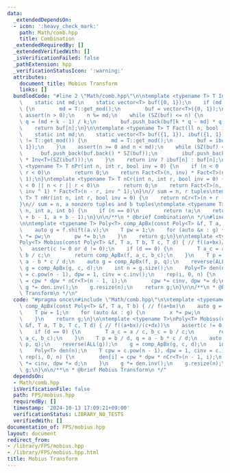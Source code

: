 ```yaml
---
data:
  _extendedDependsOn:
  - icon: ':heavy_check_mark:'
    path: Math/comb.hpp
    title: Combination
  _extendedRequiredBy: []
  _extendedVerifiedWith: []
  _isVerificationFailed: false
  _pathExtension: hpp
  _verificationStatusIcon: ':warning:'
  attributes:
    document_title: Mobius Transform
    links: []
  bundledCode: "#line 2 \"Math/comb.hpp\"\n\ntemplate <typename T> T Inv(ll n) {\n\
    \    static int md;\n    static vector<T> buf({0, 1});\n    if (md != T::get_mod())\
    \ {\n        md = T::get_mod();\n        buf = vector<T>({0, 1});\n    }\n   \
    \ assert(n > 0);\n    n %= md;\n    while (SZ(buf) <= n) {\n        int k = SZ(buf),\
    \ q = (md + k - 1) / k;\n        buf.push_back(buf[k * q - md] * q);\n    }\n\
    \    return buf[n];\n}\n\ntemplate <typename T> T Fact(ll n, bool inv = 0) {\n\
    \    static int md;\n    static vector<T> buf({1, 1}), ibuf({1, 1});\n    if (md\
    \ != T::get_mod()) {\n        md = T::get_mod();\n        buf = ibuf = vector<T>({1,\
    \ 1});\n    }\n    assert(n >= 0 and n < md);\n    while (SZ(buf) <= n) {\n  \
    \      buf.push_back(buf.back() * SZ(buf));\n        ibuf.push_back(ibuf.back()\
    \ * Inv<T>(SZ(ibuf)));\n    }\n    return inv ? ibuf[n] : buf[n];\n}\n\ntemplate\
    \ <typename T> T nPr(int n, int r, bool inv = 0) {\n    if (n < 0 || n < r ||\
    \ r < 0)\n        return 0;\n    return Fact<T>(n, inv) * Fact<T>(n - r, inv ^\
    \ 1);\n}\ntemplate <typename T> T nCr(int n, int r, bool inv = 0) {\n    if (n\
    \ < 0 || n < r || r < 0)\n        return 0;\n    return Fact<T>(n, inv) * Fact<T>(r,\
    \ inv ^ 1) * Fact<T>(n - r, inv ^ 1);\n}\n// sum = n, r tuples\ntemplate <typename\
    \ T> T nHr(int n, int r, bool inv = 0) {\n    return nCr<T>(n + r - 1, r, inv);\n\
    }\n// sum = n, a nonzero tuples and b tuples\ntemplate <typename T> T choose(int\
    \ n, int a, int b) {\n    if (n == 0)\n        return !a;\n    return nCr<T>(n\
    \ + b - 1, a + b - 1);\n}\n\n/**\n * @brief Combination\n */\n#line 3 \"FPS/mobius.hpp\"\
    \n\ntemplate <typename T> Poly<T> comp_ApBx(const Poly<T> &f, T a, T b) { // f(a+bx)\n\
    \    auto g = f.shift(a.v);\n    T pw = 1;\n    for (auto &x : g) {\n        x\
    \ *= pw;\n        pw *= b;\n    }\n    return g;\n}\n\ntemplate <typename T>\n\
    Poly<T> Mobius(const Poly<T> &f, T a, T b, T c, T d) { // f((a+bx)/(c+dx))\n \
    \   assert(c != 0 or d != 0);\n    if (d == 0) {\n        T a_c = a / c, b_c =\
    \ b / c;\n        return comp_ApBx(f, a_c, b_c);\n    }\n    T p = b / d, q =\
    \ a - b * c / d;\n    auto g = comp_ApBx(f, p, q);\n    reverse(ALL(g));\n   \
    \ g = comp_ApBx(g, c, d);\n    int n = g.size();\n    Poly<T> den(n);\n    T cpw\
    \ = c.pow(n - 1), dpw = 1, cinv = c.inv();\n    rep(i, 0, n) {\n        den[i]\
    \ = cpw * dpw * nCr<T>(n - 1, i);\n        cpw *= cinv, dpw *= d;\n    }\n   \
    \ g *= den.inv();\n    g.resize(n);\n    return g;\n}\n\n/**\n * @brief Mobius\
    \ Transform\n */\n"
  code: "#pragma once\n#include \"Math/comb.hpp\"\n\ntemplate <typename T> Poly<T>\
    \ comp_ApBx(const Poly<T> &f, T a, T b) { // f(a+bx)\n    auto g = f.shift(a.v);\n\
    \    T pw = 1;\n    for (auto &x : g) {\n        x *= pw;\n        pw *= b;\n\
    \    }\n    return g;\n}\n\ntemplate <typename T>\nPoly<T> Mobius(const Poly<T>\
    \ &f, T a, T b, T c, T d) { // f((a+bx)/(c+dx))\n    assert(c != 0 or d != 0);\n\
    \    if (d == 0) {\n        T a_c = a / c, b_c = b / c;\n        return comp_ApBx(f,\
    \ a_c, b_c);\n    }\n    T p = b / d, q = a - b * c / d;\n    auto g = comp_ApBx(f,\
    \ p, q);\n    reverse(ALL(g));\n    g = comp_ApBx(g, c, d);\n    int n = g.size();\n\
    \    Poly<T> den(n);\n    T cpw = c.pow(n - 1), dpw = 1, cinv = c.inv();\n   \
    \ rep(i, 0, n) {\n        den[i] = cpw * dpw * nCr<T>(n - 1, i);\n        cpw\
    \ *= cinv, dpw *= d;\n    }\n    g *= den.inv();\n    g.resize(n);\n    return\
    \ g;\n}\n\n/**\n * @brief Mobius Transform\n */"
  dependsOn:
  - Math/comb.hpp
  isVerificationFile: false
  path: FPS/mobius.hpp
  requiredBy: []
  timestamp: '2024-10-13 17:09:21+09:00'
  verificationStatus: LIBRARY_NO_TESTS
  verifiedWith: []
documentation_of: FPS/mobius.hpp
layout: document
redirect_from:
- /library/FPS/mobius.hpp
- /library/FPS/mobius.hpp.html
title: Mobius Transform
---
```


